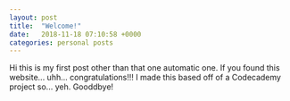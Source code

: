 ```yaml
---
layout: post
title:  "Welcome!"
date:   2018-11-18 07:10:58 +0000
categories: personal posts
---
```

Hi this is my first post other than that one automatic one. If you found this website... uhh... congratulations!!!
I made this based off of a Codecademy project so... yeh. Gooddbye!
